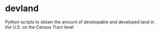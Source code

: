 # devland
Python scripts to obtain the amount of developable and developed land in the U.S. on the Census Tract level
